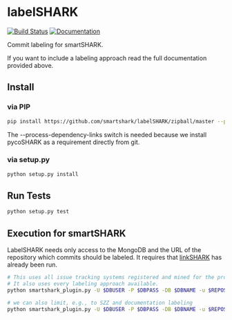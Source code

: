 # labelSHARK

[![Build Status](https://travis-ci.org/smartshark/labelSHARK.svg?branch=master)](https://travis-ci.org/smartshark/labelSHARK)
[![Documentation](https://img.shields.io/badge/docs-latest-brightgreen.svg)](https://smartshark.github.io/labelSHARK/)

Commit labeling for smartSHARK.

If you want to include a labeling approach read the full documentation provided above.

## Install

### via PIP
```bash
pip install https://github.com/smartshark/labelSHARK/zipball/master --process-dependency-links
```
The --process-dependency-links switch is needed because we install pycoSHARK as a requirement directly from git.

### via setup.py
```bash
python setup.py install
```

## Run Tests
```bash
python setup.py test
```

## Execution for smartSHARK

LabelSHARK needs only access to the MongoDB and the URL of the repository which commits should be labeled. 
It requires that [linkSHARK](https://github.com/smartshark/linkSHARK) has already been run.

```bash
# This uses all issue tracking systems registered and mined for the project.
# It also uses every labeling approach available.
python smartshark_plugin.py -U $DBUSER -P $DBPASS -DB $DBNAME -u $REPOSITORY_GIT_URI -a $AUTHENTICATION_DB --approaches all

# we can also limit, e.g., to SZZ and documentation labeling
python smartshark_plugin.py -U $DBUSER -P $DBPASS -DB $DBNAME -u $REPOSITORY_GIT_URI -a $AUTHENTICATION_DB --approaches adjustedszz,documentation
```
